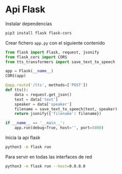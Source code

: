 # Api Flask

Instalar dependencias

```bash
pip3 install flask flask-cors
```

Crear fichero `app.py` con el siguiente contenido

```python
from flask import Flask, request, jsonify
from flask_cors import CORS
from tts_transformers import save_text_to_speech

app = Flask(__name__)
CORS(app)

@app.route('/tts', methods=['POST'])
def tts():
    data = request.get_json()
    text = data['text']
    speaker = data['speaker']
    filename = save_text_to_speech(text, speaker)
    return jsonify({'filename': filename})

if __name__ == '__main__':
    app.run(debug=True, host='', port=5000)
```


Inicia la api flask
```bash
python3 -m flask run
```

Para servir en todas las interfaces de red
```bash
python3 -m flask run --host=0.0.0.0
```
